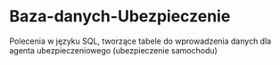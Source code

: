 # Baza-danych-Ubezpieczenie
Polecenia w języku SQL, tworzące tabele do wprowadzenia danych dla agenta ubezpieczeniowego (ubezpieczenie samochodu)
